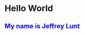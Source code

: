 <style>
  h2 {
    color: blue;
  }

</style>

<html>
<h1> Hello World </h1>
<h2>My name is Jeffrey Lunt</h2>
</html>
